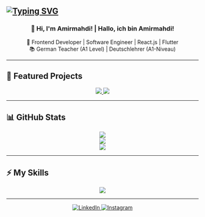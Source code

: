## [![Typing SVG](https://readme-typing-svg.herokuapp.com?font=Fira+Code&weight=700&size=19&duration=4000&pause=1000&center=true&vCenter=true&width=1000&height=67&lines=Welcome+to+my+GitHub;Herzlich+willkommen+zu+meinem+GitHub)](https://git.io/typing-svg)

<div align="center">

### 🌟 Hi, I'm Amirmahdi! | Hallo, ich bin Amirmahdi!  

🚀 Frontend Developer | Software Engineer | React.js |  Flutter  
📚 German Teacher (A1 Level) | Deutschlehrer (A1-Niveau)  

</div>

---

## 📌 Featured Projects
<div align="center">

<a href="https://github.com/amirjavani/filmland-front">
  <img src="https://github-readme-stats.vercel.app/api/pin/?username=amirjavani&repo=filmLand-front&theme=radical" />
</a>
<a href="https://github.com/amirjavani/UserManagement-with-backend">
  <img src="https://github-readme-stats.vercel.app/api/pin/?username=amirjavani&repo=UserManagement-with-backend&theme=radical" />
</a>

</div>

---

## 📊 GitHub Stats
<div align="center">

<img src="https://github-readme-stats.vercel.app/api?username=amirjavani&include_all_commits=true&count_private=true&show_icons=true&line_height=25&title_color=FF9800&icon_color=FF5722&text_color=E0E0E0&bg_color=0,000000,1A1A1A" />
<br/>
<img src="https://github-readme-streak-stats.herokuapp.com/?user=amirjavani&theme=tokyonight" />
<br/>
<img src="https://github-readme-stats.vercel.app/api/top-langs/?username=amirjavani&layout=compact&theme=radical" />

</div>

---

## ⚡ My Skills
<div align="center">
  <a href="https://skillicons.dev">
    <img src="https://skillicons.dev/icons?i=react,javascript,html,css,bootstrap,tailwind,flutter,cs,java,python" />
  </a>
</div>

---

<div align="center">

<a href="https://www.linkedin.com/in/amirjavani/" target="_blank">
  <img src="https://img.shields.io/badge/LinkedIn-%230077B5.svg?&style=flat-square&logo=linkedin&logoColor=white" alt="LinkedIn">
</a>
<a href="https://www.instagram.com/amir_jaw/" target="_blank">
  <img src="https://img.shields.io/badge/Instagram-%23E4405F.svg?&style=flat-square&logo=instagram&logoColor=white" alt="Instagram">
</a>

</div>

